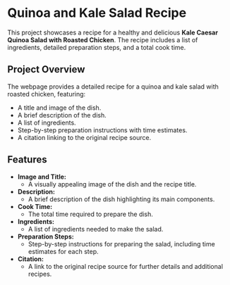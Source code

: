# Quinoa and Kale Salad Recipe

This project showcases a recipe for a healthy and delicious **Kale Caesar Quinoa Salad with Roasted Chicken**. The recipe includes a list of ingredients, detailed preparation steps, and a total cook time.

## Project Overview

The webpage provides a detailed recipe for a quinoa and kale salad with roasted chicken, featuring:

- A title and image of the dish.
- A brief description of the dish.
- A list of ingredients.
- Step-by-step preparation instructions with time estimates.
- A citation linking to the original recipe source.

## Features

- **Image and Title:**
  - A visually appealing image of the dish and the recipe title.
- **Description:**
  - A brief description of the dish highlighting its main components.
- **Cook Time:**
  - The total time required to prepare the dish.
- **Ingredients:**
  - A list of ingredients needed to make the salad.
- **Preparation Steps:**
  - Step-by-step instructions for preparing the salad, including time estimates for each step.
- **Citation:**
  - A link to the original recipe source for further details and additional recipes.

